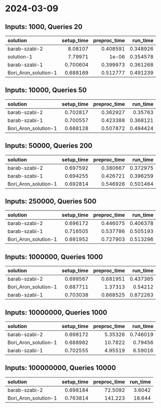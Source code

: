 # 2024-03-09

## Inputs: 1000, Queries 20

| solution             |   setup_time |   preproc_time |   run_time |
|:---------------------|-------------:|---------------:|-----------:|
| barab-szabi-2        |     8.08107  |       0.408591 |   0.348926 |
| solution-1           |     7.79971  |       1e-06    |   0.354578 |
| barab-szabi-1        |     0.700604 |       0.399973 |   0.361268 |
| Bori_Aron_solution-1 |     0.688169 |       0.512777 |   0.491239 |

## Inputs: 10000, Queries 50

| solution             |   setup_time |   preproc_time |   run_time |
|:---------------------|-------------:|---------------:|-----------:|
| barab-szabi-2        |     0.702817 |       0.362927 |   0.35763  |
| barab-szabi-1        |     0.700557 |       0.423388 |   0.368121 |
| Bori_Aron_solution-1 |     0.688128 |       0.507872 |   0.494424 |

## Inputs: 50000, Queries 200

| solution             |   setup_time |   preproc_time |   run_time |
|:---------------------|-------------:|---------------:|-----------:|
| barab-szabi-2        |     0.697592 |       0.380667 |   0.372975 |
| barab-szabi-1        |     0.694255 |       0.426721 |   0.396259 |
| Bori_Aron_solution-1 |     0.692814 |       0.546926 |   0.501464 |

## Inputs: 250000, Queries 500

| solution             |   setup_time |   preproc_time |   run_time |
|:---------------------|-------------:|---------------:|-----------:|
| barab-szabi-2        |     0.696172 |       0.446075 |   0.406378 |
| barab-szabi-1        |     0.716505 |       0.537786 |   0.505193 |
| Bori_Aron_solution-1 |     0.691952 |       0.727903 |   0.513296 |

## Inputs: 1000000, Queries 1000

| solution             |   setup_time |   preproc_time |   run_time |
|:---------------------|-------------:|---------------:|-----------:|
| barab-szabi-2        |     0.699567 |       0.681951 |   0.437365 |
| Bori_Aron_solution-1 |     0.687711 |       1.37313  |   0.54212  |
| barab-szabi-1        |     0.703038 |       0.868525 |   0.872263 |

## Inputs: 10000000, Queries 1000

| solution             |   setup_time |   preproc_time |   run_time |
|:---------------------|-------------:|---------------:|-----------:|
| barab-szabi-2        |     0.698172 |        5.35326 |   0.746019 |
| Bori_Aron_solution-1 |     0.688982 |       10.7822  |   0.79456  |
| barab-szabi-1        |     0.702555 |        4.95519 |   6.59016  |

## Inputs: 100000000, Queries 10000

| solution             |   setup_time |   preproc_time |   run_time |
|:---------------------|-------------:|---------------:|-----------:|
| barab-szabi-2        |     0.698184 |        72.5092 |     3.6042 |
| Bori_Aron_solution-1 |     0.763814 |       141.223  |    18.644  |